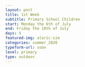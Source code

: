 ```yaml
---
layout: post
title: 1st Week
subtitle: Primary School Children
start: Monday the 6th of July
end: Friday the 10th of July
days: 5
featured-img: alaric-sim
categories: summer_2020
typeform-url: soon
level: primary
type: outdoor
---
```

